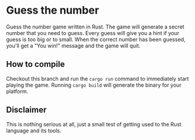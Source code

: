 # Guess the number
Guess the number game written in Rust. The game will generate a secret number that you need to guess. Every guess will give you a hint if your guess is too big or to small. When the correct number has been guessed, you'll get a "You win!" message and the game will quit.

## How to compile
Checkout this branch and run the `cargo run` command to immediately start playing the game. Running `cargo build` will generate the binary for your platform.

## Disclaimer
This is nothing serious at all, just a small test of getting used to the Rust language and its tools.